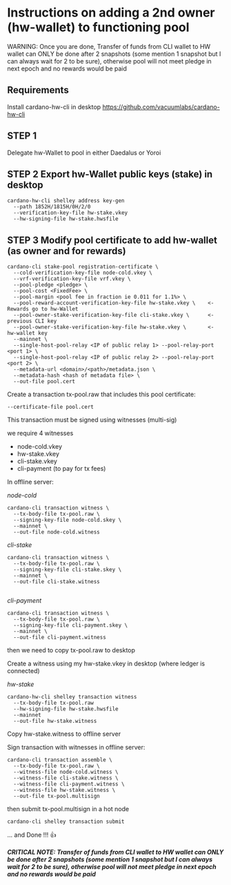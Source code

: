 # Instructions on adding a 2nd owner (hw-wallet) to functioning pool

WARNING: Once you are done, Transfer of funds from CLI wallet to HW wallet can ONLY be done after 2 snapshots (some mention 1 snapshot but I can always wait for 2 to be sure), otherwise pool will not meet pledge in next epoch and no rewards would be paid

## Requirements

Install cardano-hw-cli in desktop
https://github.com/vacuumlabs/cardano-hw-cli


## STEP 1

Delegate hw-Wallet to pool in either Daedalus or Yoroi


## STEP 2 Export hw-Wallet public keys (stake) in desktop

```
cardano-hw-cli shelley address key-gen
  --path 1852H/1815H/0H/2/0
  --verification-key-file hw-stake.vkey
  --hw-signing-file hw-stake.hwsfile
```


## STEP 3 Modify pool certificate to add hw-wallet (as owner and for rewards)

```
cardano-cli stake-pool registration-certificate \
  --cold-verification-key-file node-cold.vkey \
  --vrf-verification-key-file vrf.vkey \
  --pool-pledge <pledge> \
  --pool-cost <FixedFee> \
  --pool-margin <pool fee in fraction ie 0.011 for 1.1%> \
  --pool-reward-account-verification-key-file hw-stake.vkey \    <- Rewards go to hw-Wallet
  --pool-owner-stake-verification-key-file cli-stake.vkey \      <- previous CLI key
  --pool-owner-stake-verification-key-file hw-stake.vkey \       <- hw-wallet key
  --mainnet \
  --single-host-pool-relay <IP of public relay 1> --pool-relay-port <port 1> \
  --single-host-pool-relay <IP of public relay 2> --pool-relay-port <port 2> \
  --metadata-url <domain>/<path>/metadata.json \
  --metadata-hash <hash of metadata file> \
  --out-file pool.cert
```

Create a transaction tx-pool.raw that includes this pool certificate:
```
--certificate-file pool.cert
```

This transaction must be signed using witnesses (multi-sig)

we require 4 witnesses
  - node-cold.vkey
  - hw-stake.vkey
  - cli-stake.vkey
  - cli-payment (to pay for tx fees)


In offline server:

*node-cold*
```
cardano-cli transaction witness \
  --tx-body-file tx-pool.raw \
  --signing-key-file node-cold.skey \
  --mainnet \
  --out-file node-cold.witness
```

*cli-stake*
```
cardano-cli transaction witness \
  --tx-body-file tx-pool.raw \
  --signing-key-file cli-stake.skey \
  --mainnet \
  --out-file cli-stake.witness
  
```
*cli-payment*
```
cardano-cli transaction witness \
  --tx-body-file tx-pool.raw \
  --signing-key-file cli-payment.skey \
  --mainnet \
  --out-file cli-payment.witness
```

then we need to copy tx-pool.raw to desktop

Create a witness using my hw-stake.vkey in desktop (where ledger is connected)

*hw-stake*
```
cardano-hw-cli shelley transaction witness
  --tx-body-file tx-pool.raw
  --hw-signing-file hw-stake.hwsfile
  --mainnet
  --out-file hw-stake.witness
```

Copy hw-stake.witness to offline server

Sign transaction with witnesses in offline server:
```
cardano-cli transaction assemble \
  --tx-body-file tx-pool.raw \
  --witness-file node-cold.witness \
  --witness-file cli-stake.witness \
  --witness-file cli-payment.witness \  
  --witness-file hw-stake.witness \
  --out-file tx-pool.multisign 
```

then submit tx-pool.multisign in a hot node
```
cardano-cli shelley transaction submit
```

... and Done !!! :+1:
<BR><BR>
***CRITICAL NOTE: Transfer of funds from CLI wallet to HW wallet can ONLY be done after 2 snapshots (some mention 1 snapshot but I can always wait for 2 to be sure), otherwise pool will not meet pledge in next epoch and no rewards would be paid***
